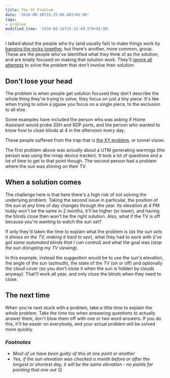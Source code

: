 ```yaml
---
title: The XY Problem
date: '2018-08-16T15:15:00.002+01:00'
tags:
- problem
modified_time: '2018-08-16T15:15:49.570+01:00'
---
```


I talked about the people who try (and usually fail) to make things work by [banging the rocks together](/the-secret-is-not-to-bang-rocks-together/), but there's another, more common, group. These are the people who've identified what they think of as the solution, and are totally focused on making that solution work. They'll [ignore all attempts](https://meta.stackexchange.com/questions/66377/what-is-the-xy-problem) to solve the problem that don't involve their solution.

## Don't lose your head

The problem is when people get solution focused they don't describe the whole thing they're trying to solve, they focus on just a tiny piece. It's like when trying to solve a jigsaw you focus on a single piece, to the exclusion to all else.

Some examples have included the person who was asking if Home Assistant would probe SSH and RDP ports, and the person who wanted to know how to close blinds at 4 in the afternoon every day.

These people suffered from the trap that is [the XY problem](https://meta.stackexchange.com/questions/66377/what-is-the-xy-problem), or tunnel vision.

The first problem above was actually about a UTM generating warnings (the person was using the nmap device tracker). It took a lot of questions and a lot of time to get to that point though. The second person had a problem where the sun was shining on their TV.

## When a solution comes

The challenge here is that here there's a high risk of not solving the underlying problem. Taking the second issue in particular, the position of the sun at any time of day changes through the year. Its elevation at 4 PM today won't be the same in 2 months, it'll be higher (or lower), and having the blinds close then won't be the right solution. Also, what if the TV is off because you're wanting to watch the sun set?

If only they'd taken the time to explain what the problem is (_as the sun sets it shines on the TV, making it hard to see_), what they had to work with (_I've got some automated blinds that I can control_) and what the goal was (_stop the sun disrupting my TV viewing_). 

In this example, instead the suggestion would be to use the sun's elevation, the angle of the sun (azimuth), the state of the TV (on or off) and optionally the cloud cover (so you don't close it when the sun is hidden by clouds anyway). That'll work all year, and only close the blinds when they need to close.

## The next time

When you're next stuck with a problem, take a little time to explain the _whole_ problem. Take the time too when answering questions to actually answer them, don't blow them off with one or two word answers. If you do this, it'll be easier on everybody, and your actual problem will be solved more quickly.

### _Footnotes_

*   _Most of us have been guilty of this at one point or another_
*   _Yes, if the sun elevation was checked a month before or after the longest or shortest day, it will be the same elevation - no points for pointing that one out_ &#x1F609;
